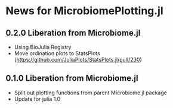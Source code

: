 # News for MicrobiomePlotting.jl

## 0.2.0 Liberation from Microbiome.jl

- Using BioJulia Registry
- Move ordination plots to StatsPlots (https://github.com/JuliaPlots/StatsPlots.jl/pull/230)

## 0.1.0 Liberation from Microbiome.jl

- Split out plotting functions from parent Microbiome.jl package
- Update for julia 1.0
